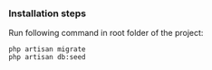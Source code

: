 ### Installation steps
Run following command in root folder of the project:
```
php artisan migrate
php artisan db:seed
```

